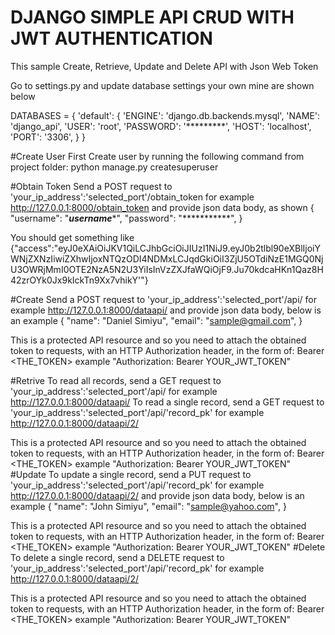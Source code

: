 # DJANGO SIMPLE API CRUD WITH JWT AUTHENTICATION

This sample Create, Retrieve, Update and Delete API with Json Web Token


Go to settings.py and update database settings your own mine are shown below

DATABASES = {
    'default': {
        'ENGINE': 'django.db.backends.mysql',
        'NAME': 'django_api',
        'USER': 'root',
        'PASSWORD': '*********',
        'HOST': 'localhost',
        'PORT': '3306',
    }
}

#Create User
First Create user by running the following command from project folder: python manage.py createsuperuser

#Obtain Token
Send a POST request to 'your_ip_address':'selected_port'/obtain_token for example  http://127.0.0.1:8000/obtain_token
and provide json data body, as shown
{
    "username": "***username****",
    "password": "***********",
}

You should get something like {"access":"eyJ0eXAiOiJKV1QiLCJhbGciOiJIUzI1NiJ9.eyJ0b2tlbl90eXBlIjoiYWNjZXNzIiwiZXhwIjoxNTQzODI4NDMxLCJqdGkiOiI3ZjU5OTdiNzE1MGQ0NjU3OWRjMmI0OTE2NzA5N2U3YiIsInVzZXJfaWQiOjF9.Ju70kdcaHKn1Qaz8H42zrOYk0Jx9kIckTn9Xx7vhikY'"}
 
#Create
Send a POST request to 'your_ip_address':'selected_port'/api/ for example  http://127.0.0.1:8000/dataapi/
and provide json data body, below is an example
{
    "name": "Daniel Simiyu",
    "email": "sample@gmail.com",
}
 
This is a protected API resource and so you need to attach the obtained token to requests, with an HTTP Authorization header, in the form of:  Bearer <THE_TOKEN>
example "Authorization: Bearer YOUR_JWT_TOKEN"

#Retrive
To read all records, send a GET request to 'your_ip_address':'selected_port'/api/ for example  http://127.0.0.1:8000/dataapi/
To read a single record, send a GET request to 'your_ip_address':'selected_port'/api/'record_pk' for example  http://127.0.0.1:8000/dataapi/2/

This is a protected API resource and so you need to attach the obtained token to requests, with an HTTP Authorization header, in the form of:  Bearer <THE_TOKEN>
example "Authorization: Bearer YOUR_JWT_TOKEN"
#Update
To update a single record, send a PUT request to 'your_ip_address':'selected_port'/api/'record_pk' for example  http://127.0.0.1:8000/dataapi/2/
and provide json data body, below is an example
{
    "name": "John Simiyu",
    "email": "sample@yahoo.com",
}

This is a protected API resource and so you need to attach the obtained token to requests, with an HTTP Authorization header, in the form of:  Bearer <THE_TOKEN>
example "Authorization: Bearer YOUR_JWT_TOKEN"
#Delete
To delete a single record, send a DELETE request to 'your_ip_address':'selected_port'/api/'record_pk' for example  http://127.0.0.1:8000/dataapi/2/

This is a protected API resource and so you need to attach the obtained token to requests, with an HTTP Authorization header, in the form of:  Bearer <THE_TOKEN>
example "Authorization: Bearer YOUR_JWT_TOKEN"
